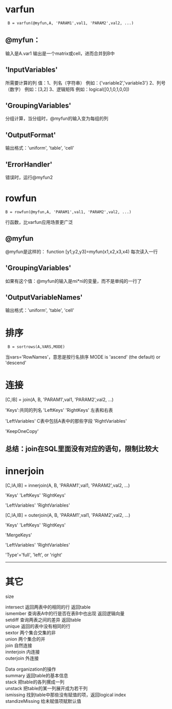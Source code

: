# varfun
```
 B = varfun(@myfun,A, 'PARAM1',val1, 'PARAM2',val2, ...)
```
## @myfun：
输入是A.var1
输出是一个matrix或cell，进而合并到B中

## 'InputVariables'
所需要计算的列
    值：1、列名（字符串）      例如：{'variable2','variable3'}
            2、列号（数字）        例如：[3,2]
            3、逻辑矩阵               例如：logical([0,1,0,1,0,0])

## 'GroupingVariables'
分组计算，当分组时，@myfun的输入变为每组的列

## 'OutputFormat'
 输出格式：'uniform', 'table', 'cell'

## 'ErrorHandler'   
错误时，运行@myfun2

# rowfun
```
B = rowfun(@myfun,A, 'PARAM1',val1, 'PARAM2',val2, ...)
```
行函数，比varfun应用场景更广泛

## @myfun
@myfun是这样的：
function [y1,y2,y3]=myfun(x1,x2,x3,x4)
每次读入一行

## 'GroupingVariables'
如果有这个值：@myfun的输入是mi*ni的变量，而不是单纯的一行了


## 'OutputVariableNames'
输出格式：'uniform', 'table', 'cell'


# 排序
```
 B = sortrows(A,VARS,MODE)
```

当vars='RowNames'，意思是按行名排序
 MODE is 'ascend' (the default) or 'descend'

# 连接
 [C,IB] = join(A, B, 'PARAM1',val1, 'PARAM2',val2, ...)

'Keys':共同的列名
'LeftKeys'  'RightKeys'  左表和右表

'LeftVariables'  C表中包括A表中的那些字段
 'RightVariables'

 'KeepOneCopy'

总结：join在SQL里面没有对应的语句，限制比较大
---
# innerjoin
 [C,IA,IB] = innerjoin(A, B, 'PARAM1',val1, 'PARAM2',val2, ...)

 'Keys'
'LeftKeys'  'RightKeys'

'LeftVariables'   'RightVariables'


[C,IA,IB] = outerjoin(A, B, 'PARAM1',val1, 'PARAM2',val2, ...)

 'Keys'
'LeftKeys'  'RightKeys'

 'MergeKeys'

'LeftVariables'   'RightVariables'

'Type'='full', 'left', or 'right'


---
# 其它
size

intersect 返回两表中的相同的行                       返回table  
ismember 查询表A中的行是否在表B中也出现   返回逻辑向量  
setdiff 查询两表之间的差异                                返回table  
unique 返回的表中没有相同的行  
sextor 两个集合交集的非  
union 两个集合的并  
join 自然连接  
innterjoin 内连接  
outerjoin 外连接  

Data organization的操作  
summary 返回table的基本信息  
stack 把table的各列摞成一列  
unstack 把table的某一列展开成为若干列  
ismissing 找到table中那些没有赋值的项，返回logical index  
standizeMissing 给未赋值项赋默认值  
